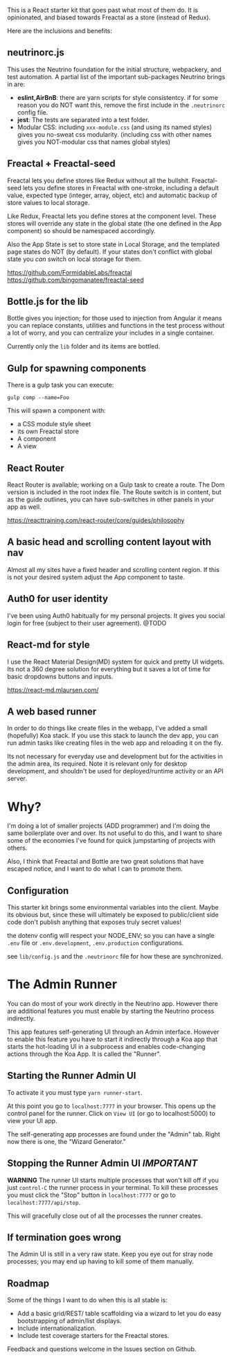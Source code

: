 This is a React starter kit that goes past what most of them do.
It is opinionated, and biased towards Freactal as a store (instead of Redux).

Here are the inclusions and benefits:

## neutrinorc.js

This uses the Neutrino foundation for
the initial structure, webpackery, and test automation.
A partial list of the important sub-packages Neutrino brings in are:

* __eslint,AirBnB__: there are yarn scripts for style consistentcy.
 if for some reason you do NOT want this, remove the first include
 in the `.neutrinorc` config file.
* __jest__: The tests are separated into a test folder.
* Modular CSS: including `xxx-module.css` (and using its named styles)
 gives you no-sweat css modularity. (including css with other names
 gives you NOT-modular css that names global styles)

## Freactal + Freactal-seed

Freactal lets you define stores like Redux without all the bullshit.
Freactal-seed lets you define stores in Freactal with one-stroke,
including a default value, expected type (integer, array, object, etc)
and automatic backup of store values to local storage.

Like Redux, Freactal lets you define stores at the component level.
These stores will override any state in the global state (the one defined
in the App component) so should be namespaced accordingly.

Also the App State is set to store state in Local Storage, and the
templated page states do NOT (by default). If your states don't conflict
with global state you _can_ switch on local storage for them.

https://github.com/FormidableLabs/freactal
https://github.com/bingomanatee/freactal-seed

## Bottle.js for the lib

Bottle gives you injection; for those used to injection from Angular
it means you can replace constants, utilities and functions in the test
process without a lot of worry, and you can centralize your includes
in a single container.

Currently only the `lib` folder and its items are bottled.

## Gulp for spawning components

There is a gulp task you can execute:

`gulp comp --name=Foo`

This will spawn a component with:

* a CSS module style sheet
* its own Freactal store
* A component
* A view

## React Router

React Router is available; working on a Gulp task to create a route.
The Dom version is included in the root index file.
The Route switch is in content, but as the guide outlines,
you can have sub-switches in other panels in your app as well.

https://reacttraining.com/react-router/core/guides/philosophy

## A basic head and scrolling content layout with nav

Almost all my sites have a fixed header and scrolling content region.
If this is not your desired system adjust the App component to taste.

## Auth0 for user identity

I've been using Auth0 habitually for my personal projects. It gives you
social login for free (subject to their user agreement). @TODO

## React-md for style

I use the React Material Design(MD) system for quick and pretty
UI widgets. Its not a 360 degree solution for everything but it saves
a lot of time for basic dropdowns buttons and inputs.

https://react-md.mlaursen.com/

## A web based runner

In order to do things like create files in the webapp, I've added a small
(hopefully) Koa stack. If you use this stack to launch the dev app, you can run
admin tasks like creating files in the web app and reloading it on the fly.

Its not necessary for everyday use and development but for the activities in
the admin area, its required. Note it is relevant only for desktop development,
and shouldn't be used for deployed/runtime activity or an API server.

# Why?

I'm doing a lot of smaller projects (ADD programmer) and I'm doing the same
boilerplate over and over. Its not useful to do this, and I want to share
some of the economies I've found for quick jumpstarting of projects with others.

Also, I think that Freactal and Bottle are two great solutions that have escaped
notice, and I want to do what I can to promote them.

## Configuration

This starter kit brings some environmental variables into the client.
Maybe its obvious but, since these will ultimately be exposed to public/client side code
don't publish anything that exposes truly secret values!

the dotenv config will respect your NODE_ENV; so you can have a single `.env` file
or `.env.development`, `.env.production` configurations.

see `lib/config.js` and the `.neutrinorc` file for how these are synchronized.

# The Admin Runner

You can do most of your work directly in the Neutrino app. However there are additional features
you must enable by starting the Neutrino process indirectly.

This app features self-generating UI through an Admin interface. However to enable this
feature you have to start it indirectly through a Koa app that starts the hot-loading UI
in a subprocess and enables code-changing actions through the Koa App. It is called the "Runner".

## Starting the Runner Admin UI

To activate it you must type `yarn runner-start`.

At this point you go to `localhost:7777` in your browser. This opens up the control panel for the runner.
Click on `View UI` (or go to localhost:5000) to view your UI app.

The self-generating app processes are found under the "Admin" tab. 
Right now there is one, the "Wizard Generator."

## Stopping the Runner Admin UI *IMPORTANT*

**WARNING** The runner UI starts multiple processes that won't kill off if you just `control-C` the runner process
in your terminal. To kill these processes you must click the "Stop" button in `localhost:7777`
or go to `localhost:7777/api/stop`.

This will gracefully close out of all the processes the runner creates.

## If termination goes wrong

The Admin UI is still in a very raw state. Keep you eye out for stray node processes;
you may end up having to kill some of them manually.

## Roadmap

Some  of the things I want to do when this is all stable is:

* Add a basic grid/REST/ table scaffolding via a wizard to let you do easy
  bootstrapping of admin/list displays.
* Include internationalization.
* Include test coverage starters for the Freactal stores.

Feedback and questions welcome in the Issues section on Github.
